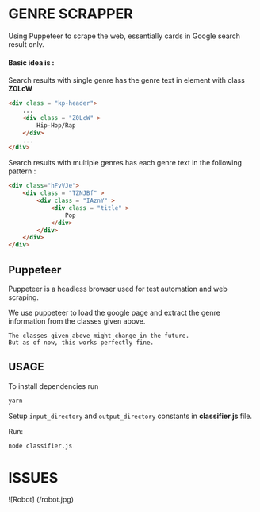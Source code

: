 # GENRE SCRAPPER

Using Puppeteer to scrape the web, essentially cards in Google search result only.

#### Basic idea is : 
    
Search results with single genre has the genre text in element with class **Z0LcW**
```html
<div class = "kp-header">
    ...
    <div class = "Z0LcW" > 
        Hip-Hop/Rap 
    </div>
    ...
</div>
```

Search results with multiple genres has each genre text in the following pattern :

```html
<div class="hFvVJe">
    <div class = "TZNJBf" > 
        <div class = "IAznY" >
            <div class = "title" >
                Pop
            </div>
        </div>
    </div>
</div>
```

## Puppeteer
Puppeteer is a headless browser used for test automation and web scraping. 

We use puppeteer to load the google page and extract the genre information from the classes given above. 

    The classes given above might change in the future. 
    But as of now, this works perfectly fine.

## USAGE

To install dependencies run
```bash
yarn
```
Setup ```input_directory``` and ```output_directory``` constants in **classifier.js** file.

Run:
```bash
node classifier.js
```

# ISSUES

![Robot]
(/robot.jpg)
